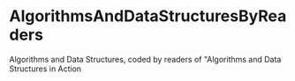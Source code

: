 # AlgorithmsAndDataStructuresByReaders
Algorithms and Data Structures, coded by readers of "Algorithms and Data Structures in Action
